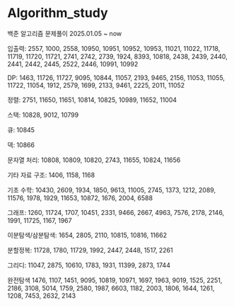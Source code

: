 # Algorithm_study

백준 알고리즘 문제풀이
2025.01.05 ~ now


입출력: 
2557, 1000, 2558, 10950, 10951, 10952, 10953, 11021, 11022, 11718, 11719, 11720, 11721, 2741, 2742, 2739, 1924, 8393, 10818, 2438, 2439, 2440, 2441, 2442, 2445, 2522, 2446, 10991, 10992

DP: 
1463, 11726, 11727, 9095, 10844, 11057, 2193, 9465, 2156, 11053, 11055, 11722, 11054, 1912, 2579, 1699, 2133, 9461, 2225, 2011, 11052

정렬: 
2751, 11650, 11651, 10814, 10825, 10989, 11652, 11004

스택: 
10828, 9012, 10799

큐: 
10845

덱: 
10866

문자열 처리: 
10808, 10809, 10820, 2743, 11655, 10824, 11656

기타 자료 구조: 
1406, 1158, 1168

기초 수학: 
10430, 2609, 1934, 1850, 9613, 11005, 2745, 1373, 1212, 2089, 11576, 1978, 1929, 11653, 10872, 1676, 2004, 6588  

그래프: 
1260, 11724, 1707, 10451, 2331, 9466, 2667, 4963, 7576, 2178, 2146, 1991, 11725, 1167, 1967

이분탐색/삼분탐색: 
1654, 2805, 2110, 10815, 10816, 11662

분할정복: 
11728, 1780, 11729, 1992, 2447, 2448, 1517, 2261

그리디: 
11047, 2875, 10610, 1783, 1931, 11399, 2873, 1744 

완전탐색
1476, 1107, 1451, 9095, 10819, 10971, 1697, 1963, 9019, 1525, 2251, 2186, 3108, 5014, 1759, 2580, 1987, 6603, 1182, 2003, 1806, 1644, 1261, 1208, 7453, 2632, 2143
